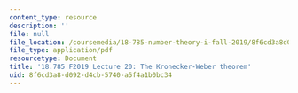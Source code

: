 ```yaml
---
content_type: resource
description: ''
file: null
file_location: /coursemedia/18-785-number-theory-i-fall-2019/8f6cd3a8d092d4cb5740a5f4a1b0bc34_MIT18_785F19_lec20.pdf
file_type: application/pdf
resourcetype: Document
title: '18.785 F2019 Lecture 20: The Kronecker-Weber theorem'
uid: 8f6cd3a8-d092-d4cb-5740-a5f4a1b0bc34
---
```

